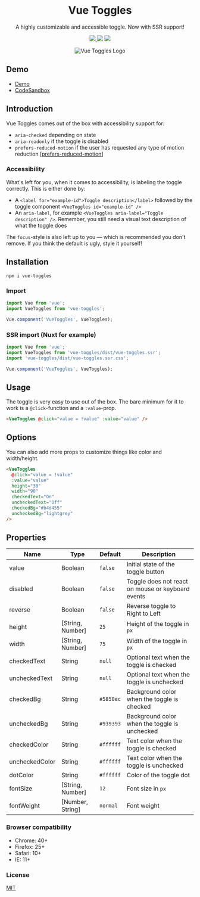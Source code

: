 <h1 align="center">Vue Toggles</h1>
<p align="center">
A highly customizable and accessible toggle.
Now with SSR support!
</p>

<p align="center">
<a href="https://www.npmjs.com/package/vue-toggles"><img src="https://img.shields.io/npm/v/vue-toggles.svg?style=flat-square"/> <img src="https://img.shields.io/npm/dt/vue-toggles.svg?style=flat-square"/></a> <a href="https://vuejs.org/"><img src="https://img.shields.io/badge/vue-2.x-brightgreen.svg?style=flat-square"/></a>
</p>

<p align="center">
<img src="./vue-toggles.jpg" alt="Vue Toggles Logo"/>
</p>

## Demo

- [Demo](https://vue-toggles.netlify.app/)
- [CodeSandbox](https://codesandbox.io/s/vue-toggles-mkkp4?file=/src/App.vue)

## Introduction

Vue Toggles comes out of the box with accessibility support for:

- `aria-checked` depending on state
- `aria-readonly` if the toggle is disabled
- `prefers-reduced-motion` if the user has requested any type of motion reduction [[prefers-reduced-motion](https://developer.mozilla.org/en-US/docs/Web/CSS/@media/prefers-reduced-motion)]

### Accessibility

What's left for you, when it comes to accessibility, is labeling the toggle correctly. This is either done by:

- A `<label for="example-id">Toggle description</label>` followed by the toggle component `<VueToggles id="example-id" />`
- An `aria-label`, for example `<VueToggles aria-label="Toggle description" />`. Remember, you still need a visual text description of what the toggle does

The `focus`-style is also left up to you — which is recommended you don't remove. If you think the default is ugly, style it yourself!

## Installation

```
npm i vue-toggles
```

### Import

```javascript
import Vue from 'vue';
import VueToggles from 'vue-toggles';

Vue.component('VueToggles', VueToggles);
```

### SSR import (Nuxt for example)

```javascript
import Vue from 'vue';
import VueToggles from 'vue-toggles/dist/vue-toggles.ssr';
import 'vue-toggles/dist/vue-toggles.ssr.css';

Vue.component('VueToggles', VueToggles);
```

## Usage

The toggle is very easy to use out of the box. The bare minimum for it to work is a `@click`-function and a `:value`-prop.

```html
<VueToggles @click="value = !value" :value="value" />
```

## Options

You can also add more props to customize things like color and width/height.

```html
<VueToggles
  @click="value = !value"
  :value="value"
  height="30"
  width="90"
  checkedText="On"
  uncheckedText="Off"
  checkedBg="#b4d455"
  uncheckedBg="lightgrey"
/>
```

## Properties

| Name           | Type             | Default   | Description                                       |
| -------------- | ---------------- | --------- | ------------------------------------------------- |
| value          | Boolean          | `false`   | Initial state of the toggle button                |
| disabled       | Boolean          | `false`   | Toggle does not react on mouse or keyboard events |
| reverse        | Boolean          | `false`   | Reverse toggle to Right to Left                   |
| height         | [String, Number] | `25`      | Height of the toggle in `px`                      |
| width          | [String, Number] | `75`      | Width of the toggle in `px`                       |
| checkedText    | String           | `null`    | Optional text when the toggle is checked          |
| uncheckedText  | String           | `null`    | Optional text when the toggle is unchecked        |
| checkedBg      | String           | `#5850ec` | Background color when the toggle is checked       |
| uncheckedBg    | String           | `#939393` | Background color when the toggle is unchecked     |
| checkedColor   | String           | `#ffffff` | Text color when the toggle is checked             |
| uncheckedColor | String           | `#ffffff` | Text color when the toggle is unchecked           |
| dotColor       | String           | `#ffffff` | Color of the toggle dot                           |
| fontSize       | [String, Number] | `12`      | Font size in `px`                                 |
| fontWeight     | [Number, String] | `normal`  | Font weight                                       |

### Browser compatibility

- Chrome: 40+
- Firefox: 25+
- Safari: 10+
- IE: 11+

### License

[MIT](http://opensource.org/licenses/MIT)
